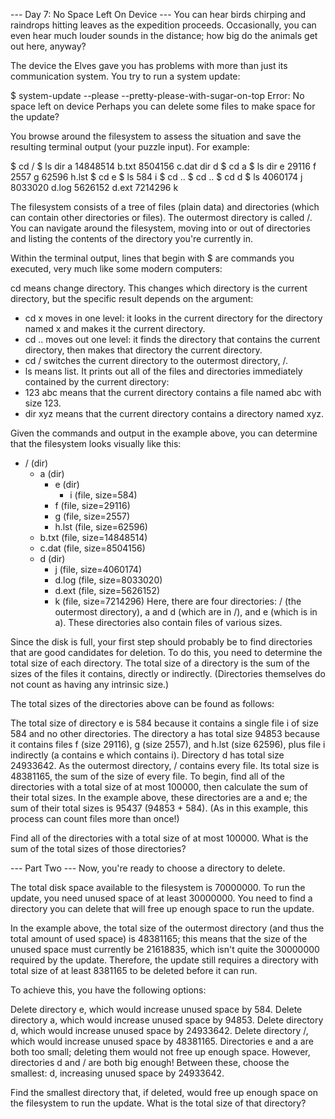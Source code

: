 --- Day 7: No Space Left On Device ---
You can hear birds chirping and raindrops hitting leaves as the expedition proceeds.
Occasionally, you can even hear much louder sounds in the distance; how big do the
animals get out here, anyway?

The device the Elves gave you has problems with more than just its communication system.
You try to run a system update:

$ system-update --please --pretty-please-with-sugar-on-top
Error: No space left on device
Perhaps you can delete some files to make space for the update?

You browse around the filesystem to assess the situation and save the resulting terminal
output (your puzzle input). For example:

$ cd /
$ ls
dir a
14848514 b.txt
8504156 c.dat
dir d
$ cd a
$ ls
dir e
29116 f
2557 g
62596 h.lst
$ cd e
$ ls
584 i
$ cd ..
$ cd ..
$ cd d
$ ls
4060174 j
8033020 d.log
5626152 d.ext
7214296 k

The filesystem consists of a tree of files (plain data) and directories (which can contain other
directories or files). The outermost directory is called /. You can navigate around the filesystem,
moving into or out of directories and listing the contents of the directory you're currently in.

Within the terminal output, lines that begin with $ are commands you executed, very much like some
modern computers:

cd means change directory. This changes which directory is the current directory, but the specific
result depends on the argument:

- cd x moves in one level: it looks in the current directory for the directory named x and makes
  it the current directory.
- cd .. moves out one level: it finds the directory that contains the current directory, then makes
  that directory the current directory.
- cd / switches the current directory to the outermost directory, /.
- ls means list. It prints out all of the files and directories immediately contained by the current
  directory:
- 123 abc means that the current directory contains a file named abc with size 123.
- dir xyz means that the current directory contains a directory named xyz.

Given the commands and output in the example above, you can determine that the filesystem looks
visually like this:

- / (dir)
    - a (dir)
        - e (dir)
            - i (file, size=584)
        - f (file, size=29116)
        - g (file, size=2557)
        - h.lst (file, size=62596)
    - b.txt (file, size=14848514)
    - c.dat (file, size=8504156)
    - d (dir)
        - j (file, size=4060174)
        - d.log (file, size=8033020)
        - d.ext (file, size=5626152)
        - k (file, size=7214296)
          Here, there are four directories: / (the outermost directory), a and d (which are in /), and e (which is in
          a). These directories also contain files of various sizes.

Since the disk is full, your first step should probably be to find directories that are good candidates
for deletion. To do this, you need to determine the total size of each directory.
The total size of a directory is the sum of the sizes of the files it contains, directly or indirectly.
(Directories themselves do not count as having any intrinsic size.)

The total sizes of the directories above can be found as follows:

The total size of directory e is 584 because it contains a single file i of size 584 and no other
directories.
The directory a has total size 94853 because it contains files f (size 29116), g (size 2557),
and h.lst (size 62596), plus file i indirectly (a contains e which contains i).
Directory d has total size 24933642.
As the outermost directory, / contains every file. Its total size is 48381165, the sum of the size of
every file.
To begin, find all of the directories with a total size of at most 100000, then calculate the sum of
their total sizes. In the example above, these directories are a and e; the sum of their total sizes
is 95437 (94853 + 584). (As in this example, this process can count files more than once!)

Find all of the directories with a total size of at most 100000. What is the sum of the total sizes
of those directories?

--- Part Two ---
Now, you're ready to choose a directory to delete.

The total disk space available to the filesystem is 70000000. To run the update, you need unused space of at least
30000000. You need to find a directory you can delete that will free up enough space to run the update.

In the example above, the total size of the outermost directory (and thus the total amount of used space) is 48381165;
this means that the size of the unused space must currently be 21618835, which isn't quite the 30000000 required by the
update. Therefore, the update still requires a directory with total size of at least 8381165 to be deleted before it can
run.

To achieve this, you have the following options:

Delete directory e, which would increase unused space by 584.
Delete directory a, which would increase unused space by 94853.
Delete directory d, which would increase unused space by 24933642.
Delete directory /, which would increase unused space by 48381165.
Directories e and a are both too small; deleting them would not free up enough space. However, directories d and / are
both big enough! Between these, choose the smallest: d, increasing unused space by 24933642.

Find the smallest directory that, if deleted, would free up enough space on the filesystem to run the update. What is
the total size of that directory?